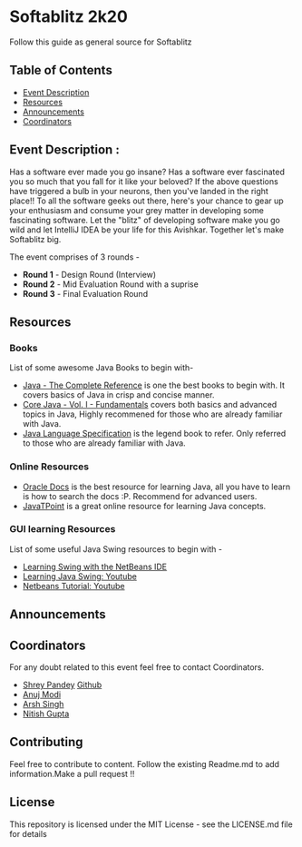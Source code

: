 # Softablitz 2k20

Follow this guide as general source for Softablitz

## Table of Contents

- [Event Description](#EventDescription)
- [Resources](#Resources)
- [Announcements](#Announcements)
- [Coordinators](#Coordinators)

## Event Description :

Has a software ever made you go insane? Has a software ever fascinated you so much that you fall for it like your beloved? If the above questions have triggered a bulb in your neurons, then you've landed in the right place!! To all the software geeks out there, here's your chance to gear up your enthusiasm and consume your grey matter in developing some fascinating software. Let the "blitz" of developing software make you go wild and let IntelliJ IDEA be your life for this Avishkar. Together let's make Softablitz big.

The event comprises of 3 rounds - 

- **Round 1** - Design Round (Interview)
- **Round 2** - Mid Evaluation Round with a suprise
- **Round 3** - Final Evaluation Round

## Resources

### Books
List of some awesome Java Books to begin with-

- [Java - The Complete Reference](Herbert-Schildt.pdf) is one the best books to begin with. It covers basics of Java in crisp and concise manner.
- [Core Java - Vol. I - Fundamentals](Gary-Cornell.pdf) covers both basics and advanced topics in Java, Highly recommened for those who are already familiar with Java.
- [Java Language Specification](james-gosling.pdf) is the legend book to refer. Only referred to those who are already familiar with Java.


### Online Resources

- [Oracle Docs](https://docs.oracle.com/javase/tutorial/) is the best resource for learning Java, all you have to learn is how to search the docs :P. Recommend for advanced users.
- [JavaTPoint](https://www.javatpoint.com/java-tutorial) is a great online resource for learning Java concepts.

### GUI learning Resources
List of some useful Java Swing resources to begin with -

- [Learning Swing with the NetBeans IDE](https://docs.oracle.com/javase/tutorial/uiswing/learn/index.html)
- [Learning Java Swing: Youtube](https://www.youtube.com/watch?v=2FOp_RVrAq0&list=PLZAdaq3vS0fon3IVjAEzzrmvJmA9aHY-4)
- [Netbeans Tutorial: Youtube](https://www.youtube.com/watch?v=uJLmRe78SA4&list=PLZAdaq3vS0fr0JmFgCy0tHWdFVBgAUkUd)

## Announcements


## Coordinators

For any doubt related to this event feel free to contact Coordinators.

* [Shrey Pandey](https://www.facebook.com/moonknight2076/) [Github](https://github.com/ShreyPandey)
* [Anuj Modi](https://www.facebook.com/anuj.descifrado)
* [Arsh Singh](https://github.com/iosdev474)
* [Nitish Gupta](https://www.facebook.com/nitishmnnit)

## Contributing

Feel free to contribute to content. Follow the existing Readme.md to add information.Make a pull request !!

## License

This repository is licensed under the MIT License - see the LICENSE.md file for details
